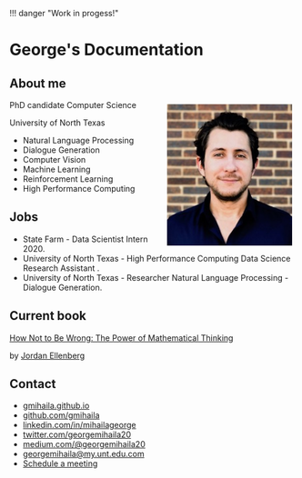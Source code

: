 !!! danger "Work in progess!"

# George's Documentation

## About me


<div>
<img src="images/georgem.jpeg" alt="drawing" style="float: right;margin-right: 7px;margin-top: 7px;"  width="220"/>
</div>

PhD candidate Computer Science

University of North Texas

* Natural Language Processing
* Dialogue Generation
* Computer Vision
* Machine Learning
* Reinforcement Learning
* High Performance Computing


## Jobs

* State Farm - Data Scientist Intern 2020.
* University of North Texas  - High Performance Computing Data Science Research Assistant .
* University of North Texas - Researcher Natural Language Processing - Dialogue Generation.

## Current book

[How Not to Be Wrong: The Power of Mathematical Thinking](https://www.amazon.com/dp/0143127535/ref=cm_sw_em_r_mt_dp_U_9UQ4EbJG0NDEX) 

by [Jordan Ellenberg](https://www.amazon.com/Jordan-Ellenberg/e/B001K8IUCG/ref=dp_byline_cont_book_1)



## Contact

* [gmihaila.github.io](gmihaila.github.io)
* [github.com/gmihaila](https://github.com/gmihaila)
* [linkedin.com/in/mihailageorge](https://www.linkedin.com/in/mihailageorge)
* [twitter.com/georgemihaila20](https://twitter.com/georgemihaila20)
* [medium.com/@georgemihaila20](https://medium.com/@georgemihaila20)
* [georgemihaila@my.unt.edu.com](mailto:georgemihaila@my.unt.edu.com?subject=GitHub%20Website)
* [Schedule a meeting](https://calendly.com/georgemihaila)
